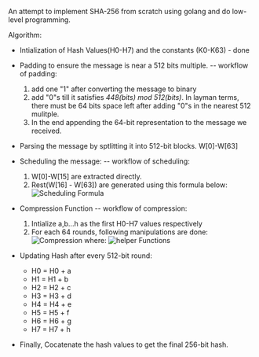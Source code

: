 An attempt to implement SHA-256 from scratch using golang and do low-level programming.

Algorithm:

- Intialization of Hash Values(H0-H7) and the constants (K0-K63) - done
- Padding to ensure the message is near a 512 bits multiple.
  -- workflow of padding:
  1. add one "1" after converting the message to binary
  2. add "0"s till it satisfies _448(bits) mod 512(bits)_. In layman terms, there must be 64 bits space left after adding "0"s in the nearest 512 mulitple.
  3. In the end appending the 64-bit representation to the message we received.
- Parsing the message by sptlitting it into 512-bit blocks. W[0]-W[63]
- Scheduling the message:
  -- workflow of scheduling:
  1. W[0]-W[15] are extracted directly.
  2. Rest(W[16] - W[63]) are generated using this formula below:
     ![Scheduling Formula](https://i.postimg.cc/xd2772bJ/Untitled-2024-06-30-1457.png)
- Compression Function
  -- workflow of compression:

  1. Intialize a,b...h as the first H0-H7 values respectively
  2. For each 64 rounds, following manipulations are done:
     ![Compression](https://i.postimg.cc/YCv3ryQr/Untitled-2024-06-30-1457-1.png)
     where:
     ![helper Functions](https://i.postimg.cc/Bvg0BgnK/Untitled-2024-06-30-1457-3.png)

- Updating Hash after every 512-bit round:
  - H0 = H0 + a
  - H1 = H1 + b
  - H2 = H2 + c
  - H3 = H3 + d
  - H4 = H4 + e
  - H5 = H5 + f
  - H6 = H6 + g
  - H7 = H7 + h
- Finally, Cocatenate the hash values to get the final 256-bit hash.
